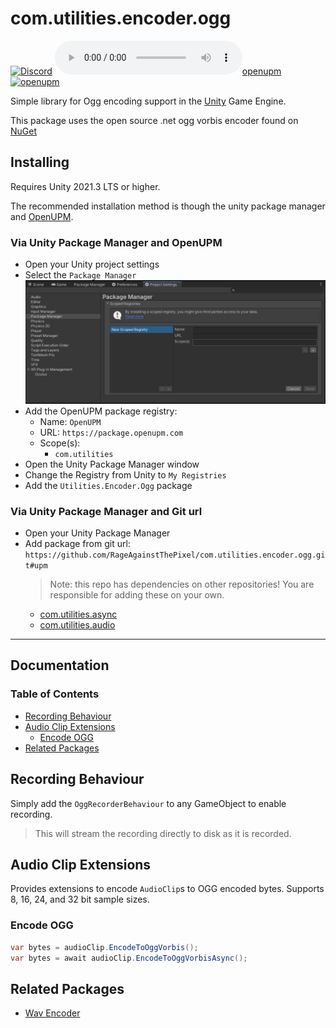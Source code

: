 # com.utilities.encoder.ogg

[![Discord](https://img.shields.io/discord/855294214065487932.svg?label=&logo=discord&logoColor=ffffff&color=7389D8&labelColor=6A7EC2)](https://discord.gg/xQgMW9ufN4) [![openupm](https://img.shields.io/npm/v/com.utilities.encoder.ogg?label=openupm&registry_uri=https://package.openupm.com)](https://openupm.com/packages/com.utilities.encoder.ogg/) [![openupm](https://img.shields.io/badge/dynamic/json?color=brightgreen&label=downloads&query=%24.downloads&suffix=%2Fmonth&url=https%3A%2F%2Fpackage.openupm.com%2Fdownloads%2Fpoint%2Flast-month%2Fcom.utilities.encoder.ogg)](https://openupm.com/packages/com.utilities.encoder.ogg/)

Simple library for Ogg encoding support in the [Unity](https://unity.com/) Game Engine.

This package uses the open source .net ogg vorbis encoder found on [NuGet](https://www.nuget.org/packages/OggVorbisEncoder/)

## Installing

Requires Unity 2021.3 LTS or higher.

The recommended installation method is though the unity package manager and [OpenUPM](https://openupm.com/packages/com.utilities.encoder.ogg).

### Via Unity Package Manager and OpenUPM

- Open your Unity project settings
- Select the `Package Manager`
![scoped-registries](com.utilities.encoder.ogg/Packages/com.com.utilities.encoder.ogg/Documentation~/images/package-manager-scopes.png)
- Add the OpenUPM package registry:
  - Name: `OpenUPM`
  - URL: `https://package.openupm.com`
  - Scope(s):
    - `com.utilities`
- Open the Unity Package Manager window
- Change the Registry from Unity to `My Registries`
- Add the `Utilities.Encoder.Ogg` package

### Via Unity Package Manager and Git url

- Open your Unity Package Manager
- Add package from git url: `https://github.com/RageAgainstThePixel/com.utilities.encoder.ogg.git#upm`
  > Note: this repo has dependencies on other repositories! You are responsible for adding these on your own.
  - [com.utilities.async](https://github.com/RageAgainstThePixel/com.utilities.async)
  - [com.utilities.audio](https://github.com/RageAgainstThePixel/com.utilities.audio)

---

## Documentation

### Table of Contents

- [Recording Behaviour](#recording-behaviour)
- [Audio Clip Extensions](#audio-clip-extensions)
  - [Encode OGG](#encode-ogg)
- [Related Packages](#related-packages)

## Recording Behaviour

Simply add the `OggRecorderBehaviour` to any GameObject to enable recording.

> This will stream the recording directly to disk as it is recorded.

## Audio Clip Extensions

Provides extensions to encode `AudioClip`s to OGG encoded bytes.
Supports 8, 16, 24, and 32 bit sample sizes.

### Encode OGG

```csharp
var bytes = audioClip.EncodeToOggVorbis();
var bytes = await audioClip.EncodeToOggVorbisAsync();
```

## Related Packages

- [Wav Encoder](https://github.com/RageAgainstThePixel/com.utilities.encoder.wav)
